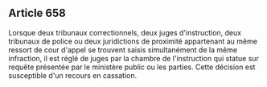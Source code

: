 Article 658
----
Lorsque deux tribunaux correctionnels, deux juges d'instruction, deux tribunaux
de police ou deux juridictions de proximité appartenant au même ressort de cour
d'appel se trouvent saisis simultanément de la même infraction, il est réglé de
juges par la chambre de l'instruction qui statue sur requête présentée par le
ministère public ou les parties. Cette décision est susceptible d'un recours en
cassation.
